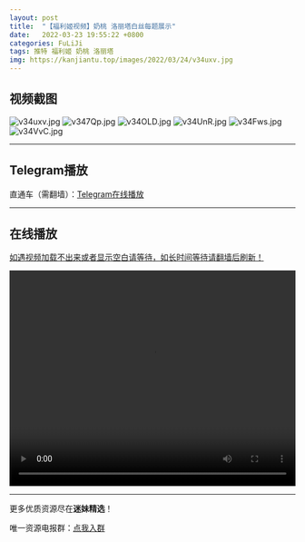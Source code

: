 ```yaml
---
layout: post
title:  "【福利姬视频】奶桃 洛丽塔白丝每题展示"
date:   2022-03-23 19:55:22 +0800
categories: FuLiJi
tags: 推特 福利姬 奶桃 洛丽塔
img: https://kanjiantu.top/images/2022/03/24/v34uxv.jpg
---
```



## 视频截图

![v34uxv.jpg](https://kanjiantu.top/images/2022/03/24/v34uxv.jpg)
![v347Qp.jpg](https://kanjiantu.top/images/2022/03/24/v347Qp.jpg)
![v34OLD.jpg](https://kanjiantu.top/images/2022/03/24/v34OLD.jpg)
![v34UnR.jpg](https://kanjiantu.top/images/2022/03/24/v34UnR.jpg)
![v34Fws.jpg](https://kanjiantu.top/images/2022/03/24/v34Fws.jpg)
![v34VvC.jpg](https://kanjiantu.top/images/2022/03/24/v34VvC.jpg)

* * *
## Telegram播放

直通车（需翻墙）：[Telegram在线播放](https://t.me/mimeijingxuan/118)

* * *
## 在线播放
<u>如遇视频加载不出来或者显示空白请等待，如长时间等待请翻墙后刷新！</u>
<center><video src="https://cdn.publer.io/uploads/videos/623a0615db279708ef8f3843/51f6b217793819a3beb4edb054714f90.mp4" width="100%" height="380px" controls="controls"></video></center>


* * *
更多优质资源尽在**迷妹精选**！

唯一资源电报群：[点我入群](https://t.me/mimeijingxuan)


